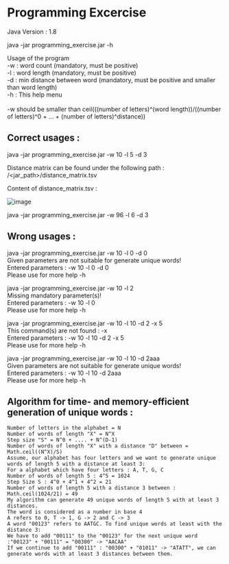 # Programming Excercise

Java Version : 1.8

java -jar programming_exercise.jar -h

Usage of the program<br/>
-w     		   : word count (mandatory, must be positive)<br/>
-l    		   : word length (mandatory, must be positive)<br/>
-d                : min distance between word (mandatory, must be positive and smaller than word length)<br/>
-h                : This help menu<br/>
<br/>
-w should be smaller than ceil(((number of letters)^(word length))/((number of letters)^0 + ... + (number of letters)^distance))<br/>

## Correct usages :
java -jar programming_exercise.jar -w 10 -l 5 -d 3<br/>

Distance matrix can be found under the following path : /<jar_path>/distance_matrix.tsv

Content of distance_matrix.tsv :

![image](https://user-images.githubusercontent.com/4020240/117873153-c2a3f000-b29f-11eb-98d6-5a8c15c114fa.png)

java -jar programming_exercise.jar -w 96 -l 6 -d 3

## Wrong usages : 

java -jar programming_exercise.jar -w 10 -l 0 -d 0<br/>
Given parameters are not suitable for generate unique words!<br/>
Entered parameters : -w 10 -l 0 -d 0 <br/>
Please use for more help -h<br/>

java -jar programming_exercise.jar -w 10 -l 2<br/>
Missing mandatory parameter(s)!<br/>
Entered parameters : -w 10 -l 0 <br/>
Please use for more help -h<br/>

java -jar programming_exercise.jar -w 10 -l 10 -d 2 -x 5<br/>
This command(s) are not found : -x<br/>
Entered parameters : -w 10 -l 10 -d 2 -x 5 <br/>
Please use for more help -h<br/>

java -jar programming_exercise.jar -w 10 -l 10 -d 2aaa<br/>
Given parameters are not suitable for generate unique words!<br/>
Entered parameters : -w 10 -l 10 -d 2aaa <br/>
Please use for more help -h<br/>

## Algorithm for time- and memory-efficient generation of unique words :
    Number of letters in the alphabet = N
    Number of words of length "X" = N^X
    Step size "S" = N^0 + .... + N^(D-1)
    Number of words of length "X" with a distance "D" between = Math.ceil((N^X)/S)
    Assume, our alphabet has four letters and we want to generate unique words of length 5 with a distance at least 3:
    For a alphabet which have four letters : A, T, G, C
    Number of words of length 5 : 4^5 = 1024
    Step Size S : 4^0 + 4^1 + 4^2 = 21
    Number of words of length 5 with a distance 3 between : Math.ceil(1024/21) = 49
    My algorithm can generate 49 unique words of length 5 with at least 3 distances.
    The word is considered as a number in base 4
    A refers to 0, T -> 1, G -> 2 and C -> 3
    A word "00123" refers to AATGC. To find unique words at least with the distance 3:
    We have to add "00111" to the "00123" for the next unique word :"00123" + "00111" = "00300" -> "AACAA"
    If we continue to add "00111" : "00300" + "01011" -> "ATATT", we can generate words with at least 3 distances between them.
